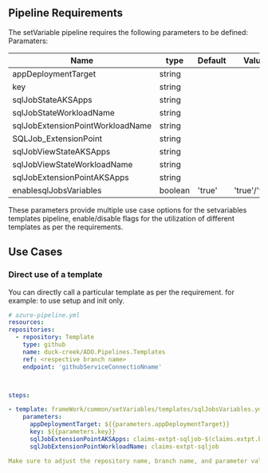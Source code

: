

## Pipeline Requirements

The setVariable pipeline requires the following parameters to be defined:
Paramaters:


| Name  | type | Default | Values | Opional/Required | Comments |
| ------------- | ------------- | ------------- | ------------- | ------------- | ------------- |
| appDeploymentTarget | string | | | Required | |
| key | string | | | Required | |
| sqlJobStateAKSApps | string | | | Optional | |
| sqlJobStateWorkloadName | string | | | Optional | |
| sqlJobExtensionPointWorkloadName | string | | | Optional | |
| SQLJob_ExtensionPoint | string | | | Optional | |
| sqlJobViewStateAKSApps | string | | | Optional | |
| sqlJobViewStateWorkloadName | string | | | Optional | |
| sqlJobExtensionPointAKSApps | string | | | Optional | |
| enablesqlJobsVariables | boolean | 'true' | 'true'/'false' | Required | |


  These parameters provide multiple use case options for the setvariables templates pipeline, enable/disable flags for the utilization of different templates as per the requirements.


## Use Cases

### Direct use of a template

You can directly call a particular template as per the requirement. for example: to use setup and init only.

  ```yaml
  # azure-pipeline.yml
  resources:
  repositories:
    - repository: Template
      type: github
      name: duck-creek/ADO.Pipelines.Templates
      ref: <respective branch name>
      endpoint: 'githubServiceConnectioNname'



  steps:

  - template: frameWork/common/setVariables/templates/sqlJobsVariables.yml
      parameters:
        appDeploymentTarget: ${{parameters.appDeploymentTarget}}
        key: ${{parameters.key}}
        sqlJobExtensionPointAKSApps: claims-extpt-sqljob-$(claims.extpt.blueGreenEnv)
        sqlJobExtensionPointWorkloadName: claims-extpt-sqljob

Make sure to adjust the repository name, branch name, and parameter values according to your project's requirements.

  ```
